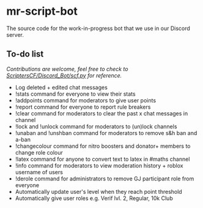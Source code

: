 # mr-script-bot
The source code for the work-in-progress bot that we use in our Discord server.

## To-do list
*Contributions are welcome, feel free to check to [ScriptersCF/Discord_Bot/scf.py](https://github.com/ScriptersCF/Discord_Bot/blob/master/bot.py) for reference.*
- Log deleted + edited chat messages
- !stats command for everyone to view their stats
- !addpoints command for moderators to give user points
- !report command for everyone to report rule breakers
- !clear command for moderators to clear the past x chat messages in channel
- !lock and !unlock command for moderators to (un)lock channels
- !unaban and !unshban command for moderators to remove s&h ban and a-ban
- !changecolour command for nitro boosters and donator+ members to change role colour
- !latex command for anyone to convert text to latex in #maths channel
- !info command for moderators to view moderation history + roblox username of users
- !derole command for administrators to remove GJ participant role from everyone
- Automatically update user's level when they reach point threshold
- Automatically give user roles e.g. Verif lvl. 2, Regular, 10k Club
